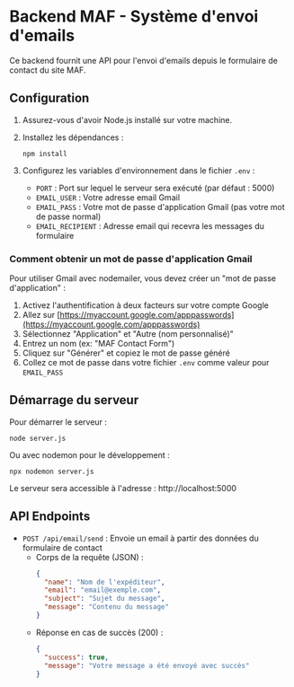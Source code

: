 # Backend MAF - Système d'envoi d'emails

Ce backend fournit une API pour l'envoi d'emails depuis le formulaire de contact du site MAF.

## Configuration

1. Assurez-vous d'avoir Node.js installé sur votre machine.

2. Installez les dépendances :
   ```
   npm install
   ```

3. Configurez les variables d'environnement dans le fichier `.env` :
   - `PORT` : Port sur lequel le serveur sera exécuté (par défaut : 5000)
   - `EMAIL_USER` : Votre adresse email Gmail
   - `EMAIL_PASS` : Votre mot de passe d'application Gmail (pas votre mot de passe normal)
   - `EMAIL_RECIPIENT` : Adresse email qui recevra les messages du formulaire

### Comment obtenir un mot de passe d'application Gmail

Pour utiliser Gmail avec nodemailer, vous devez créer un "mot de passe d'application" :

1. Activez l'authentification à deux facteurs sur votre compte Google
2. Allez sur [https://myaccount.google.com/apppasswords](https://myaccount.google.com/apppasswords)
3. Sélectionnez "Application" et "Autre (nom personnalisé)"
4. Entrez un nom (ex: "MAF Contact Form")
5. Cliquez sur "Générer" et copiez le mot de passe généré
6. Collez ce mot de passe dans votre fichier `.env` comme valeur pour `EMAIL_PASS`

## Démarrage du serveur

Pour démarrer le serveur :

```
node server.js
```

Ou avec nodemon pour le développement :

```
npx nodemon server.js
```

Le serveur sera accessible à l'adresse : http://localhost:5000

## API Endpoints

- `POST /api/email/send` : Envoie un email à partir des données du formulaire de contact
  - Corps de la requête (JSON) :
    ```json
    {
      "name": "Nom de l'expéditeur",
      "email": "email@exemple.com",
      "subject": "Sujet du message",
      "message": "Contenu du message"
    }
    ```
  - Réponse en cas de succès (200) :
    ```json
    {
      "success": true,
      "message": "Votre message a été envoyé avec succès"
    }
    ```

